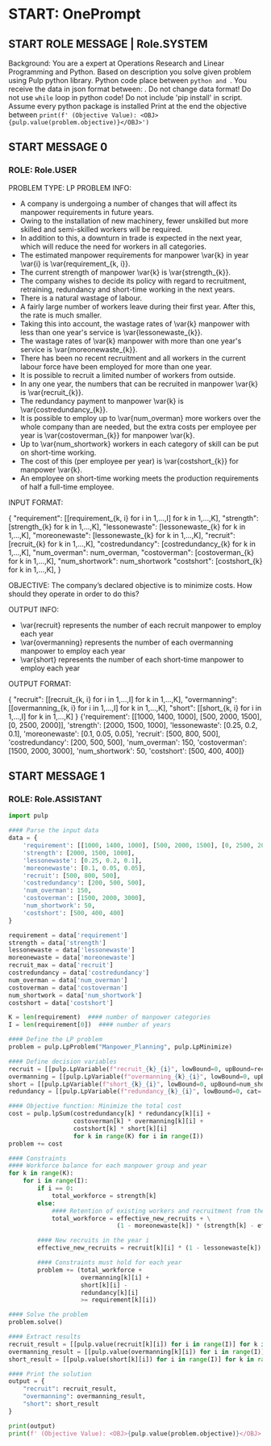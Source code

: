 # START: OnePrompt 
## START ROLE MESSAGE | Role.SYSTEM 
Background: You are a expert at Operations Research and Linear Programming and Python. Based on description you solve given problem using Pulp python library. Python code place between ```python and ```. You receive the data in json format between: <DATA></DATA>. Do not change data format! Do not use `while` loop in python code! Do not include 'pip install' in script. Assume every python package is installed Print at the end the objective between <OBJ></OBJ> `print(f' (Objective Value): <OBJ>{pulp.value(problem.objective)}</OBJ>')`  
## START MESSAGE 0 
### ROLE: Role.USER
<DESCRIPTION>
PROBLEM TYPE: LP
PROBLEM INFO:

- A company is undergoing a number of changes that will affect its manpower requirements in future years. 
- Owing to the installation of new machinery, fewer unskilled but more skilled and semi-skilled workers will be required. 
- In addition to this, a downturn in trade is expected in the next year, which will reduce the need for workers in all categories.
- The estimated manpower requirements for manpower \var{k} in year \var{i} is \var{requirement_{k, i}}.
- The current strength of manpower \var{k} is \var{strength_{k}}.
- The company wishes to decide its policy with regard to recruitment, retraining, redundancy and short-time working in the next years.
- There is a natural wastage of labour. 
- A fairly large number of workers leave during their first year. After this, the rate is much smaller. 
- Taking this into account, the wastage rates of \var{k} manpower with less than one year's service is \var{lessonewaste_{k}}.
- The wastage rates of \var{k} manpower with more than one year's service is \var{moreonewaste_{k}}.
- There has been no recent recruitment and all workers in the current labour force have been employed for more than one year.
- It is possible to recruit a limited number of workers from outside. 
- In any one year, the numbers that can be recruited in manpower \var{k} is \var{recruit_{k}}.
- The redundancy payment to manpower \var{k} is \var{costredundancy_{k}}.
- It is possible to employ up to \var{num_overman} more workers over the whole company than are needed, but the extra costs per employee per year is \var{costoverman_{k}} for manpower \var{k}.
- Up to \var{num_shortwork} workers in each category of skill can be put on short-time working. 
- The cost of this (per employee per year) is \var{costshort_{k}} for manpower \var{k}.
- An employee on short-time working meets the production requirements of half a full-time employee.


INPUT FORMAT:

{
    "requirement": [[requirement_{k, i} for i in 1,...,I] for k in 1,...,K],
    "strength": [strength_{k} for k in 1,...,K],
    "lessonewaste": [lessonewaste_{k} for k in 1,...,K],
    "moreonewaste": [lessonewaste_{k} for k in 1,...,K],
    "recruit": [recruit_{k} for k in 1,...,K],
    "costredundancy": [costredundancy_{k} for k in 1,...,K],
    "num_overman": num_overman,
    "costoverman": [costoverman_{k} for k in 1,...,K],
    "num_shortwork": num_shortwork
    "costshort": [costshort_{k} for k in 1,...,K],
}


OBJECTIVE: The company’s declared objective is to minimize costs. How should they operate in order to do this?

OUTPUT INFO:

- \var{recruit} represents the number of each recruit manpower to employ each year
- \var{overmanning} represents the number of each overmanning manpower to employ each year
- \var{short} represents the number of each short-time manpower to employ each year

OUTPUT FORMAT:

{
    "recruit": [[recruit_{k, i} for i in 1,...,I] for k in 1,...,K],
    "overmanning": [[overmanning_{k, i} for i in 1,...,I] for k in 1,...,K],
    "short": [[short_{k, i} for i in 1,...,I] for k in 1,...,K]
}
</DESCRIPTION>
<DATA>
{'requirement': [[1000, 1400, 1000], [500, 2000, 1500], [0, 2500, 2000]], 'strength': [2000, 1500, 1000], 'lessonewaste': [0.25, 0.2, 0.1], 'moreonewaste': [0.1, 0.05, 0.05], 'recruit': [500, 800, 500], 'costredundancy': [200, 500, 500], 'num_overman': 150, 'costoverman': [1500, 2000, 3000], 'num_shortwork': 50, 'costshort': [500, 400, 400]}</DATA>


## START MESSAGE 1 
### ROLE: Role.ASSISTANT
```python
import pulp

#### Parse the input data
data = {
    'requirement': [[1000, 1400, 1000], [500, 2000, 1500], [0, 2500, 2000]],
    'strength': [2000, 1500, 1000],
    'lessonewaste': [0.25, 0.2, 0.1],
    'moreonewaste': [0.1, 0.05, 0.05],
    'recruit': [500, 800, 500],
    'costredundancy': [200, 500, 500],
    'num_overman': 150,
    'costoverman': [1500, 2000, 3000],
    'num_shortwork': 50,
    'costshort': [500, 400, 400]
}

requirement = data['requirement']
strength = data['strength']
lessonewaste = data['lessonewaste']
moreonewaste = data['moreonewaste']
recruit_max = data['recruit']
costredundancy = data['costredundancy']
num_overman = data['num_overman']
costoverman = data['costoverman']
num_shortwork = data['num_shortwork']
costshort = data['costshort']

K = len(requirement)  #### number of manpower categories
I = len(requirement[0])  #### number of years

#### Define the LP problem
problem = pulp.LpProblem("Manpower_Planning", pulp.LpMinimize)

#### Define decision variables
recruit = [[pulp.LpVariable(f"recruit_{k}_{i}", lowBound=0, upBound=recruit_max[k], cat='Integer') for i in range(I)] for k in range(K)]
overmanning = [[pulp.LpVariable(f"overmanning_{k}_{i}", lowBound=0, upBound=num_overman, cat='Integer') for i in range(I)] for k in range(K)]
short = [[pulp.LpVariable(f"short_{k}_{i}", lowBound=0, upBound=num_shortwork, cat='Integer') for i in range(I)] for k in range(K)]
redundancy = [[pulp.LpVariable(f"redundancy_{k}_{i}", lowBound=0, cat='Integer') for i in range(I)] for k in range(K)]

#### Objective function: Minimize the total cost
cost = pulp.lpSum(costredundancy[k] * redundancy[k][i] +
                  costoverman[k] * overmanning[k][i] +
                  costshort[k] * short[k][i]
                  for k in range(K) for i in range(I))
problem += cost

#### Constraints
#### Workforce balance for each manpower group and year
for k in range(K):
    for i in range(I):
        if i == 0:
            total_workforce = strength[k]
        else:
            #### Retention of existing workers and recruitment from the previous year
            total_workforce = effective_new_recruits + \
                              (1 - moreonewaste[k]) * (strength[k] - effective_new_recruits)

        #### New recruits in the year i
        effective_new_recruits = recruit[k][i] * (1 - lessonewaste[k])

        #### Constraints must hold for each year
        problem += (total_workforce +
                    overmanning[k][i] +
                    short[k][i] -
                    redundancy[k][i]
                    >= requirement[k][i])

#### Solve the problem
problem.solve()

#### Extract results
recruit_result = [[pulp.value(recruit[k][i]) for i in range(I)] for k in range(K)]
overmanning_result = [[pulp.value(overmanning[k][i]) for i in range(I)] for k in range(K)]
short_result = [[pulp.value(short[k][i]) for i in range(I)] for k in range(K)]

#### Print the solution
output = {
    "recruit": recruit_result,
    "overmanning": overmanning_result,
    "short": short_result
}

print(output)
print(f' (Objective Value): <OBJ>{pulp.value(problem.objective)}</OBJ>')
```

